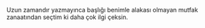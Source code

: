 Uzun zamandır yazmayınca başlığı benimle alakası olmayan mutfak zanaatından seçtim ki daha çok ilgi çeksin. 
